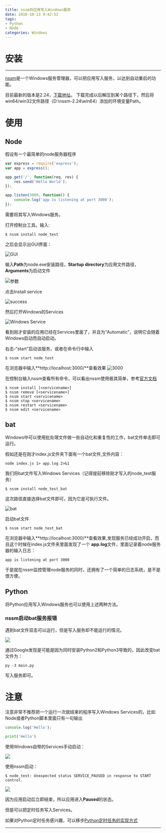 ```yaml
---
title: nssm将应用写入Windows服务
date: 2016-10-13 9:42:52
tags: 
- Python
- Node
categories: Windows
---
```

# 安装 
---

[nssm](http://nssm.cc/)是一个Windows服务管理器，可以把应用写入服务，以达到自动重启的功能。

目前最新的版本是2.24，[下载地址](http://nssm.cc/download)。 下载完成以后解压到某个路径下，然后将win64/win32文件路径（D:\nssm-2.24\win64）添加的环境变量Path。

# 使用

## Node

假设有一个最简单的node服务器程序
```JavaScript
var express = require('express');
var app = express();

app.get('/', function(req, res) {
	res.send('Hello World');
});

app.listen(3000, function() {
	console.log('app is listening at port 3000');
});
```
需要将其写入Windows服务。


打开控制台工具。输入:
```
$ nssm install node_test
```
之后会显示出GUI界面：

![GUI](http://i1.piimg.com/567571/bae4d79ec7252de9.png)

输入**Path**为node.exe安装路径，**Startup directory**为应用文件路径，**Arguments**为启动文件

![参数](http://i1.piimg.com/567571/f75d03875221178c.png)

点击Install service

![success](http://p1.bqimg.com/567571/92475175737060e3.png)

然后打开Windows的Services

![Windows Service](http://p1.bqimg.com/567571/b47f06fe33d04914.png)

看到刚才安装的应用已经在Services里面了，并且为“Automatic”，说明它会随着Windows启动而自动启动。

右击-“start”启动该服务，或者在命令行中输入

```
$ nssm start node_test
```

在浏览器中输入**http://localhost:3000/**查看效果
![3000](http://i1.piimg.com/567571/527e0e7fe0357a2e.png)

在控制台输入nssm查看所有命令，可以看出nssm使用极其简单，参考[官方文档](http://nssm.cc/usage)
```
$ nssm install [<servicename>]
$ nssm remove [<servicename>]
$ nssm start <servicename>
$ nssm stop <servicename>
$ nssm restart <servicename>
$ nssm edit <servicename>
```

## bat

Windows中可以使用批处理文件做一些自动化和重复性的工作，bat文件单击即可运行。

假如还是在刚才index.js文件夹下面有一个bat文件,文件内容：
```
node index.js 1> app.log 2>&1
```

我们将bat文件写入Windows Services（记得提前移除刚才写入的node_test服务）
```
$ nssm install node_test_bat
```
这次路径直接选择bat文件即可，因为它是可执行文件。

![bat](http://p1.bpimg.com/567571/13de8c2c5d5396a2.png)

启动bat文件

```
$ nssm start node_test_bat
```
在浏览器中输入**http://localhost:3000/**查看效果,发现服务已经成功开启，而且这个时候在index.js文件夹里面发现了一个
**app.log**文件，里面记录着node服务器的输入日志：
```
app is listening at port 3000
```
于是就在nssm监控管理node服务的同时，还拥有了一个简单的日志系统，是不是很方便。

## Python

将Python应用写入Windows服务也可以使用上述两种方法。

### nssm启动bat服务报错

遇到bat文件双击可以运行，但是写入服务却不能运行的情况。

![](http://p1.bqimg.com/567571/311affdfb01653db.png)

通过Google发现是可能是因为同时安装Python2和Python3导致的，因此改变bat文件为：


```
py -3 main.py
```

写入服务即可。


# 注意

注意非常不推荐把一个运行一次就结束的程序写入Windows Services的，比如Node或者Python脚本里面只有一句输出
```JavaScript
console.log('Hello');
```

```Python
print('Hello')
```
使用Windows自带的Services手动启动：

![](http://p1.bpimg.com/567571/15d4d4abfb4ebb47.png)

使用nssm启动：
```
$ node_test: Unexpected status SERVICE_PAUSED in response to START control.
```
![](http://p1.bpimg.com/567571/b2fb46ada936946f.png)

因为应用启动后立即结束，所以应用进入**Paused**的状态。

但是可以把定时任务写入Services。

如果对Python定时任务感兴趣，可以移步[Python定时任务的实现方式](http://www.lz5z.com/Python%E5%AE%9A%E6%97%B6%E4%BB%BB%E5%8A%A1%E7%9A%84%E5%AE%9E%E7%8E%B0%E6%96%B9%E5%BC%8F/)

---

